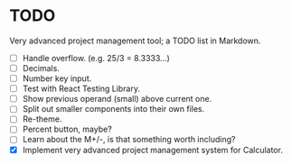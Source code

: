# TODO

Very advanced project management tool; a TODO list in Markdown.

- [ ] Handle overflow. (e.g. 25/3 = 8.3333...)
- [ ] Decimals.
- [ ] Number key input.
- [ ] Test with React Testing Library.
- [ ] Show previous operand (small) above current one.
- [ ] Split out smaller components into their own files.
- [ ] Re-theme.
- [ ] Percent button, maybe?
- [ ] Learn about the M+/-, is that something worth including?
- [x] Implement very advanced project management system for Calculator.
